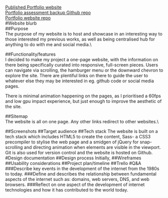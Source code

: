 [Published Portfolio website](https://kenshufr.github.io/)\
[Portfolio assessment backup Github repo](https://github.com/kenshufr/portfolio-assessment)\
[Portfolio website repo](https://github.com/kenshufr/kenshufr.github.io)\
#Website blurb\
##Purpose\
The purpose of my website is to host and showcase in an interesting way to those interested my previous works, as well as being centralised hub for anything to do with me and social media.\

##Functionality/features\
I decided to make my project a one-page website, with the information on there being specifically curated into responsive, full-screen pieces. Users can navigate via scrolling, the hamburger menu or the downward chevron to explore the site. There are plentiful links on there to guide the user to whatever else they may be interested in eg. github code or social media pages.

There is minimal animation happening on the pages, as I prioritised a 60fps and low gpu impact experience, but just enough to improve the aesthetic of the site.

##Sitemap\
The website is all on one page. Any other links redirect to other websites.\

##Screenshots
##Target audience
##Tech stack
The website is built on a tech stack which includes HTML5 to create the content, Sass- a CSS3 precompiler to stylise the web page and a smidgen of jQuery for snap-scrolling and directing animation when elements are visible in the viewport. Git is also used for version control and the website is hosted on Github.\
#Design documentation
##Design process
Initially, 
##Wireframes
##Usability considerations
##Project plan/timeline
##Trello
#Q&A
###Describe key events in the development of the internet from the 1980s to today.
###Define and describes the relationship between fundamental aspects of the internet such as: domains, web servers, DNS, and web browsers.
###Reflect on one aspect of the development of internet technologies and how it has contributed to the world today.
